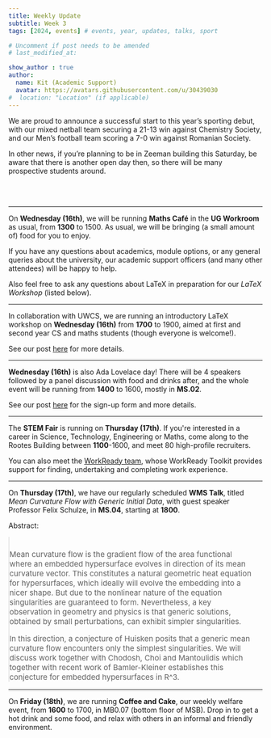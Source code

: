 ```yaml
---
title: Weekly Update
subtitle: Week 3
tags: [2024, events] # events, year, updates, talks, sport

# Uncomment if post needs to be amended
# last_modified_at:

show_author : true
author:
  name: Kit (Academic Support)
  avatar: https://avatars.githubusercontent.com/u/30439030
#  location: "Location" (if applicable)
---
```


We are proud to announce a successful start to this year’s sporting debut, with our mixed netball team securing a 21-13 win against Chemistry Society, and our Men’s football team scoring a 7-0 win against Romanian Society.

In other news, if you’re planning to be in Zeeman building this Saturday, be aware that there is another open day then, so there will be many prospective students around.

<br/>
<br/>

---

On **Wednesday (16th)**, we will be running **Maths Café** in the **UG Workroom** as usual, from **1300** to 1500. As usual, we will be bringing (a small amount of) food for you to enjoy.

If you have any questions about academics, module options, or any general queries about the university, our academic support officers (and many other attendees) will be happy to help.

Also feel free to ask any questions about LaTeX in preparation for our *LaTeX Workshop* (listed below).

---

In collaboration with UWCS, we are running an introductory LaTeX workshop on **Wednesday (16th)** from **1700** to 1900, aimed at first and second year CS and maths students (though everyone is welcome!).

See our post [here](2024-10-12-LaTeX-Course.md) for more details.

---

**Wednesday (16th)** is also Ada Lovelace day! There will be 4 speakers followed by a panel discussion with food and drinks after, and the whole event will be running from **1400** to 1600, mostly in **MS.02**.

See our post [here](<2024-10-11-Ada Lovelace Day.md>) for the sign-up form and more details.

---

The **STEM Fair** is running on **Thursday (17th)**. If you're interested in a career in Science, Technology, Engineering or Maths, come along to the Rootes Building between **1100**-1600, and meet 80 high-profile recruiters.

You can also meet the [WorkReady team](https://myadvantage.warwick.ac.uk/students/events/detail/3414386), whose WorkReady Toolkit provides support for finding, undertaking and completing work experience.

---

On **Thursday (17th)**, we have our regularly scheduled **WMS Talk**, titled *Mean Curvature Flow with Generic Initial Data*, with guest speaker Professor Felix Schulze, in **MS.04**, starting at **1800**.

<style>
blockquote {
    padding: 10px 20px 0 0;
    margin: 0 0 0 0;
    font-size: 15px;
}
</style>

Abstract:
> Mean curvature flow is the gradient flow of the area functional where an embedded hypersurface evolves in direction of its mean curvature vector. This constitutes a natural geometric heat equation for hypersurfaces, which ideally will evolve the embedding into a nicer shape. But due to the nonlinear nature of the equation singularities are guaranteed to form. Nevertheless, a key observation in geometry and physics is that generic solutions, obtained by small perturbations, can exhibit simpler singularities.
>
> In this direction, a conjecture of Huisken posits that a generic mean curvature flow encounters only the simplest singularities. We will discuss work together with Chodosh, Choi and Mantoulidis which together with recent work of Bamler-Kleiner establishes this conjecture for embedded hypersurfaces in R^3.


---

On **Friday (18th)**, we are running **Coffee and Cake**, our weekly welfare event, from **1600** to 1700, in MB0.07 (bottom floor of MSB). Drop in to get a hot drink and some food, and relax with others in an informal and friendly environment.
